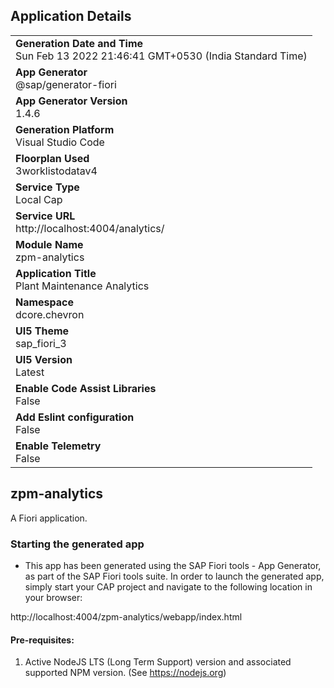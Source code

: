 ## Application Details
|               |
| ------------- |
|**Generation Date and Time**<br>Sun Feb 13 2022 21:46:41 GMT+0530 (India Standard Time)|
|**App Generator**<br>@sap/generator-fiori|
|**App Generator Version**<br>1.4.6|
|**Generation Platform**<br>Visual Studio Code|
|**Floorplan Used**<br>3worklistodatav4|
|**Service Type**<br>Local Cap|
|**Service URL**<br>http://localhost:4004/analytics/
|**Module Name**<br>zpm-analytics|
|**Application Title**<br>Plant Maintenance Analytics|
|**Namespace**<br>dcore.chevron|
|**UI5 Theme**<br>sap_fiori_3|
|**UI5 Version**<br>Latest|
|**Enable Code Assist Libraries**<br>False|
|**Add Eslint configuration**<br>False|
|**Enable Telemetry**<br>False|

## zpm-analytics

A Fiori application.

### Starting the generated app

-   This app has been generated using the SAP Fiori tools - App Generator, as part of the SAP Fiori tools suite.  In order to launch the generated app, simply start your CAP project and navigate to the following location in your browser:

http://localhost:4004/zpm-analytics/webapp/index.html

#### Pre-requisites:

1. Active NodeJS LTS (Long Term Support) version and associated supported NPM version.  (See https://nodejs.org)


